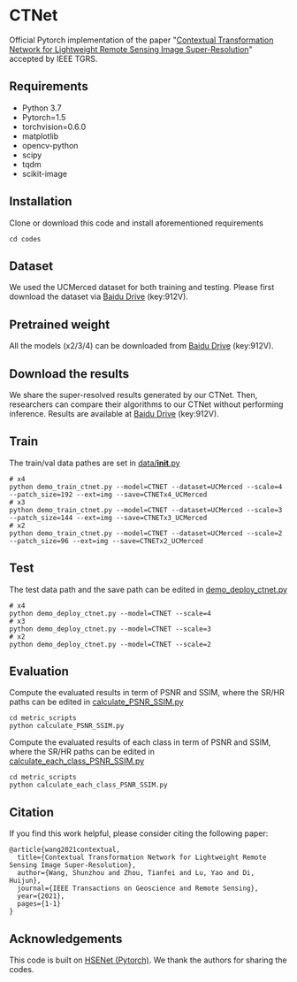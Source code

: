 # CTNet
Official Pytorch implementation of the paper "[Contextual Transformation Network for Lightweight Remote Sensing Image Super-Resolution](https://github.com/BITszwang/CTNet/)"
accepted by IEEE TGRS.
## Requirements
- Python 3.7
- Pytorch=1.5
- torchvision=0.6.0 
- matplotlib
- opencv-python
- scipy
- tqdm
- scikit-image

## Installation
Clone or download this code and install aforementioned requirements 
```
cd codes
```

## Dataset
We used the UCMerced dataset for both training and testing. Please first download the dataset via [Baidu Drive](https://pan.baidu.com/s/1XiFhJT9eExfebV3TSkjY2w) (key:912V). 

## Pretrained weight
All the models (x2/3/4) can be downloaded from [Baidu Drive](https://pan.baidu.com/s/1XiFhJT9eExfebV3TSkjY2w) (key:912V).

## Download the results
We share the super-resolved results generated by our CTNet. Then, researchers can compare their algorithms to our CTNet without performing inference. Results are available at [Baidu Drive](https://pan.baidu.com/s/1XiFhJT9eExfebV3TSkjY2w) (key:912V).

## Train
The train/val data pathes are set in [data/__init__.py](codes/data/__init__.py) 
```
# x4
python demo_train_ctnet.py --model=CTNET --dataset=UCMerced --scale=4 --patch_size=192 --ext=img --save=CTNETx4_UCMerced
# x3
python demo_train_ctnet.py --model=CTNET --dataset=UCMerced --scale=3 --patch_size=144 --ext=img --save=CTNETx3_UCMerced
# x2
python demo_train_ctnet.py --model=CTNET --dataset=UCMerced --scale=2 --patch_size=96 --ext=img --save=CTNETx2_UCMerced
```


## Test 
The test data path and the save path can be edited in [demo_deploy_ctnet.py](codes/demo_deploy_ctnet.py)

```
# x4
python demo_deploy_ctnet.py --model=CTNET --scale=4
# x3
python demo_deploy_ctnet.py --model=CTNET --scale=3
# x2
python demo_deploy_ctnet.py --model=CTNET --scale=2
```

## Evaluation 
Compute the evaluated results in term of PSNR and SSIM, where the SR/HR paths can be edited in [calculate_PSNR_SSIM.py](codes/metric_scripts/calculate_PSNR_SSIM.py)

```
cd metric_scripts 
python calculate_PSNR_SSIM.py
```

Compute the evaluated results of each class in term of PSNR and SSIM, where the SR/HR paths can be edited in [calculate_each_class_PSNR_SSIM.py](codes/metric_scripts/calculate_each_class_PSNR_SSIM.py)

```
cd metric_scripts 
python calculate_each_class_PSNR_SSIM.py
```


## Citation 
If you find this work helpful, please consider citing the following paper:
``````
@article{wang2021contextual,
  title={Contextual Transformation Network for Lightweight Remote Sensing Image Super-Resolution},
  author={Wang, Shunzhou and Zhou, Tianfei and Lu, Yao and Di, Huijun},
  journal={IEEE Transactions on Geoscience and Remote Sensing},
  year={2021},
  pages={1-1}
}
``````


## Acknowledgements 
This code is built on [HSENet (Pytorch)](https://github.com/Shaosifan/HSENet). We thank the authors for sharing the codes.  

